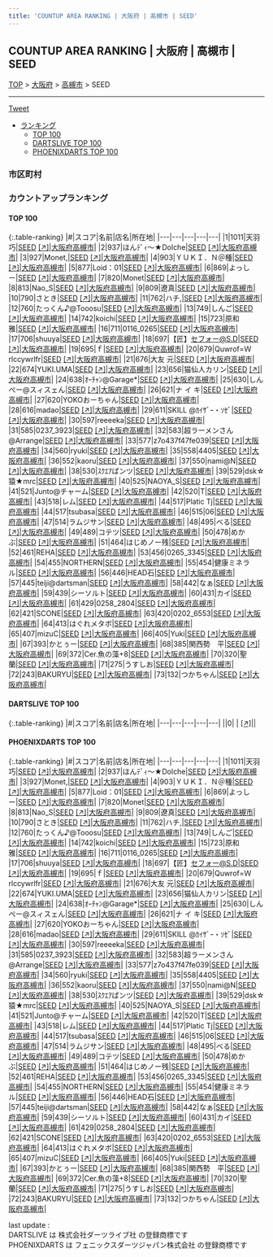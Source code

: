 ```yaml
---
title: 'COUNTUP AREA RANKING | 大阪府 | 高槻市 | SEED'
---
```

## COUNTUP AREA RANKING | 大阪府 | 高槻市 | SEED

[TOP](/darts/rank/) > [大阪府](/darts/rank/大阪府/) > [高槻市](/darts/rank/大阪府/高槻市/) > SEED

___

<a href="https://twitter.com/share?ref_src=twsrc%5Etfw" data-text="COUNTUP AREA RANKING | 大阪府高槻市SEED" class="twitter-share-button" data-hashtags="DARTSLIVE,PHOENIXDARTS,darts,ダーツ" data-show-count="false">Tweet</a>

* [ランキング](#カウントアップランキング)
    * [TOP 100](#top-100)
    * [DARTSLIVE TOP 100](#dartslive-top-100)
    * [PHOENIXDARTS TOP 100](#phoenixdarts-top-100)

### 市区町村

<ul>

</ul>

### カウントアップランキング

#### TOP 100



{:.table-ranking}
|#|スコア|名前|店名|所在地|
|---|---|---|---|---|
|1|1011|<span class="rank-name-pd"><span class="pro-icon-pd"></span>天羽 巧</span>|<a href="/darts/rank/shops/64213.html">SEED</a> <a href="https://vs.phoenixdarts.com/jp/shop/shopDetailInfo/s_64213?s_seq=64213">[↗]</a>|<a href="/darts/rank/大阪府/高槻市">大阪府高槻市</a>|
|2|937|<span class="rank-name-pd">ほんﾃﾞｨ～★Dolche</span>|<a href="/darts/rank/shops/64213.html">SEED</a> <a href="https://vs.phoenixdarts.com/jp/shop/shopDetailInfo/s_64213?s_seq=64213">[↗]</a>|<a href="/darts/rank/大阪府/高槻市">大阪府高槻市</a>|
|3|927|<span class="rank-name-pd">Monet,</span>|<a href="/darts/rank/shops/64213.html">SEED</a> <a href="https://vs.phoenixdarts.com/jp/shop/shopDetailInfo/s_64213?s_seq=64213">[↗]</a>|<a href="/darts/rank/大阪府/高槻市">大阪府高槻市</a>|
|4|903|<span class="rank-name-pd">ＹＵＫＩ．Ｎ＠種</span>|<a href="/darts/rank/shops/64213.html">SEED</a> <a href="https://vs.phoenixdarts.com/jp/shop/shopDetailInfo/s_64213?s_seq=64213">[↗]</a>|<a href="/darts/rank/大阪府/高槻市">大阪府高槻市</a>|
|5|877|<span class="rank-name-pd">Loid：01</span>|<a href="/darts/rank/shops/64213.html">SEED</a> <a href="https://vs.phoenixdarts.com/jp/shop/shopDetailInfo/s_64213?s_seq=64213">[↗]</a>|<a href="/darts/rank/大阪府/高槻市">大阪府高槻市</a>|
|6|869|<span class="rank-name-pd">よっしー</span>|<a href="/darts/rank/shops/64213.html">SEED</a> <a href="https://vs.phoenixdarts.com/jp/shop/shopDetailInfo/s_64213?s_seq=64213">[↗]</a>|<a href="/darts/rank/大阪府/高槻市">大阪府高槻市</a>|
|7|820|<span class="rank-name-pd">Monet</span>|<a href="/darts/rank/shops/64213.html">SEED</a> <a href="https://vs.phoenixdarts.com/jp/shop/shopDetailInfo/s_64213?s_seq=64213">[↗]</a>|<a href="/darts/rank/大阪府/高槻市">大阪府高槻市</a>|
|8|813|<span class="rank-name-pd">Nao_S</span>|<a href="/darts/rank/shops/64213.html">SEED</a> <a href="https://vs.phoenixdarts.com/jp/shop/shopDetailInfo/s_64213?s_seq=64213">[↗]</a>|<a href="/darts/rank/大阪府/高槻市">大阪府高槻市</a>|
|9|809|<span class="rank-name-pd">遼真</span>|<a href="/darts/rank/shops/64213.html">SEED</a> <a href="https://vs.phoenixdarts.com/jp/shop/shopDetailInfo/s_64213?s_seq=64213">[↗]</a>|<a href="/darts/rank/大阪府/高槻市">大阪府高槻市</a>|
|10|790|<span class="rank-name-pd">さとき</span>|<a href="/darts/rank/shops/64213.html">SEED</a> <a href="https://vs.phoenixdarts.com/jp/shop/shopDetailInfo/s_64213?s_seq=64213">[↗]</a>|<a href="/darts/rank/大阪府/高槻市">大阪府高槻市</a>|
|11|762|<span class="rank-name-pd">ハチ,</span>|<a href="/darts/rank/shops/64213.html">SEED</a> <a href="https://vs.phoenixdarts.com/jp/shop/shopDetailInfo/s_64213?s_seq=64213">[↗]</a>|<a href="/darts/rank/大阪府/高槻市">大阪府高槻市</a>|
|12|760|<span class="rank-name-pd">たっくん♪@Tooosu</span>|<a href="/darts/rank/shops/64213.html">SEED</a> <a href="https://vs.phoenixdarts.com/jp/shop/shopDetailInfo/s_64213?s_seq=64213">[↗]</a>|<a href="/darts/rank/大阪府/高槻市">大阪府高槻市</a>|
|13|749|<span class="rank-name-pd">しんご</span>|<a href="/darts/rank/shops/64213.html">SEED</a> <a href="https://vs.phoenixdarts.com/jp/shop/shopDetailInfo/s_64213?s_seq=64213">[↗]</a>|<a href="/darts/rank/大阪府/高槻市">大阪府高槻市</a>|
|14|742|<span class="rank-name-pd">koichi</span>|<a href="/darts/rank/shops/64213.html">SEED</a> <a href="https://vs.phoenixdarts.com/jp/shop/shopDetailInfo/s_64213?s_seq=64213">[↗]</a>|<a href="/darts/rank/大阪府/高槻市">大阪府高槻市</a>|
|15|723|<span class="rank-name-pd">原和雅</span>|<a href="/darts/rank/shops/64213.html">SEED</a> <a href="https://vs.phoenixdarts.com/jp/shop/shopDetailInfo/s_64213?s_seq=64213">[↗]</a>|<a href="/darts/rank/大阪府/高槻市">大阪府高槻市</a>|
|16|711|<span class="rank-name-pd">0116_0265</span>|<a href="/darts/rank/shops/64213.html">SEED</a> <a href="https://vs.phoenixdarts.com/jp/shop/shopDetailInfo/s_64213?s_seq=64213">[↗]</a>|<a href="/darts/rank/大阪府/高槻市">大阪府高槻市</a>|
|17|706|<span class="rank-name-pd">shuuya</span>|<a href="/darts/rank/shops/64213.html">SEED</a> <a href="https://vs.phoenixdarts.com/jp/shop/shopDetailInfo/s_64213?s_seq=64213">[↗]</a>|<a href="/darts/rank/大阪府/高槻市">大阪府高槻市</a>|
|18|697|<span class="rank-name-pd">【匠】セフォー@S.D</span>|<a href="/darts/rank/shops/64213.html">SEED</a> <a href="https://vs.phoenixdarts.com/jp/shop/shopDetailInfo/s_64213?s_seq=64213">[↗]</a>|<a href="/darts/rank/大阪府/高槻市">大阪府高槻市</a>|
|19|695|<span class="rank-name-pd">ｆ</span>|<a href="/darts/rank/shops/64213.html">SEED</a> <a href="https://vs.phoenixdarts.com/jp/shop/shopDetailInfo/s_64213?s_seq=64213">[↗]</a>|<a href="/darts/rank/大阪府/高槻市">大阪府高槻市</a>|
|20|679|<span class="rank-name-pd">Quwrof=Ｗrlccywrlfr</span>|<a href="/darts/rank/shops/64213.html">SEED</a> <a href="https://vs.phoenixdarts.com/jp/shop/shopDetailInfo/s_64213?s_seq=64213">[↗]</a>|<a href="/darts/rank/大阪府/高槻市">大阪府高槻市</a>|
|21|676|<span class="rank-name-pd"><span class="pro-icon-pd"></span>大友 元</span>|<a href="/darts/rank/shops/64213.html">SEED</a> <a href="https://vs.phoenixdarts.com/jp/shop/shopDetailInfo/s_64213?s_seq=64213">[↗]</a>|<a href="/darts/rank/大阪府/高槻市">大阪府高槻市</a>|
|22|674|<span class="rank-name-pd">YUKI.UMA</span>|<a href="/darts/rank/shops/64213.html">SEED</a> <a href="https://vs.phoenixdarts.com/jp/shop/shopDetailInfo/s_64213?s_seq=64213">[↗]</a>|<a href="/darts/rank/大阪府/高槻市">大阪府高槻市</a>|
|23|656|<span class="rank-name-pd">猫仙人カリン</span>|<a href="/darts/rank/shops/64213.html">SEED</a> <a href="https://vs.phoenixdarts.com/jp/shop/shopDetailInfo/s_64213?s_seq=64213">[↗]</a>|<a href="/darts/rank/大阪府/高槻市">大阪府高槻市</a>|
|24|638|<span class="rank-name-pd">ｵｰﾁｬﾝ@Garage*</span>|<a href="/darts/rank/shops/64213.html">SEED</a> <a href="https://vs.phoenixdarts.com/jp/shop/shopDetailInfo/s_64213?s_seq=64213">[↗]</a>|<a href="/darts/rank/大阪府/高槻市">大阪府高槻市</a>|
|25|630|<span class="rank-name-pd">しんぺー@スィスェん</span>|<a href="/darts/rank/shops/64213.html">SEED</a> <a href="https://vs.phoenixdarts.com/jp/shop/shopDetailInfo/s_64213?s_seq=64213">[↗]</a>|<a href="/darts/rank/大阪府/高槻市">大阪府高槻市</a>|
|26|621|<span class="rank-name-pd">ナ イ キ</span>|<a href="/darts/rank/shops/64213.html">SEED</a> <a href="https://vs.phoenixdarts.com/jp/shop/shopDetailInfo/s_64213?s_seq=64213">[↗]</a>|<a href="/darts/rank/大阪府/高槻市">大阪府高槻市</a>|
|27|620|<span class="rank-name-pd">YOKOおーちゃん</span>|<a href="/darts/rank/shops/64213.html">SEED</a> <a href="https://vs.phoenixdarts.com/jp/shop/shopDetailInfo/s_64213?s_seq=64213">[↗]</a>|<a href="/darts/rank/大阪府/高槻市">大阪府高槻市</a>|
|28|616|<span class="rank-name-pd">madao</span>|<a href="/darts/rank/shops/64213.html">SEED</a> <a href="https://vs.phoenixdarts.com/jp/shop/shopDetailInfo/s_64213?s_seq=64213">[↗]</a>|<a href="/darts/rank/大阪府/高槻市">大阪府高槻市</a>|
|29|611|<span class="rank-name-pd">SKILL @ｶｲｻﾞｰ・ｿｾﾞ</span>|<a href="/darts/rank/shops/64213.html">SEED</a> <a href="https://vs.phoenixdarts.com/jp/shop/shopDetailInfo/s_64213?s_seq=64213">[↗]</a>|<a href="/darts/rank/大阪府/高槻市">大阪府高槻市</a>|
|30|597|<span class="rank-name-pd">reeeeka</span>|<a href="/darts/rank/shops/64213.html">SEED</a> <a href="https://vs.phoenixdarts.com/jp/shop/shopDetailInfo/s_64213?s_seq=64213">[↗]</a>|<a href="/darts/rank/大阪府/高槻市">大阪府高槻市</a>|
|31|585|<span class="rank-name-pd">0237_3923</span>|<a href="/darts/rank/shops/64213.html">SEED</a> <a href="https://vs.phoenixdarts.com/jp/shop/shopDetailInfo/s_64213?s_seq=64213">[↗]</a>|<a href="/darts/rank/大阪府/高槻市">大阪府高槻市</a>|
|32|583|<span class="rank-name-pd">超ラーメンさん@Arrange</span>|<a href="/darts/rank/shops/64213.html">SEED</a> <a href="https://vs.phoenixdarts.com/jp/shop/shopDetailInfo/s_64213?s_seq=64213">[↗]</a>|<a href="/darts/rank/大阪府/高槻市">大阪府高槻市</a>|
|33|577|<span class="rank-name-pd">z7o437f47fe039</span>|<a href="/darts/rank/shops/64213.html">SEED</a> <a href="https://vs.phoenixdarts.com/jp/shop/shopDetailInfo/s_64213?s_seq=64213">[↗]</a>|<a href="/darts/rank/大阪府/高槻市">大阪府高槻市</a>|
|34|560|<span class="rank-name-pd">ryuki</span>|<a href="/darts/rank/shops/64213.html">SEED</a> <a href="https://vs.phoenixdarts.com/jp/shop/shopDetailInfo/s_64213?s_seq=64213">[↗]</a>|<a href="/darts/rank/大阪府/高槻市">大阪府高槻市</a>|
|35|558|<span class="rank-name-pd">4405</span>|<a href="/darts/rank/shops/64213.html">SEED</a> <a href="https://vs.phoenixdarts.com/jp/shop/shopDetailInfo/s_64213?s_seq=64213">[↗]</a>|<a href="/darts/rank/大阪府/高槻市">大阪府高槻市</a>|
|36|552|<span class="rank-name-pd">kaoru</span>|<a href="/darts/rank/shops/64213.html">SEED</a> <a href="https://vs.phoenixdarts.com/jp/shop/shopDetailInfo/s_64213?s_seq=64213">[↗]</a>|<a href="/darts/rank/大阪府/高槻市">大阪府高槻市</a>|
|37|550|<span class="rank-name-pd">nami@N</span>|<a href="/darts/rank/shops/64213.html">SEED</a> <a href="https://vs.phoenixdarts.com/jp/shop/shopDetailInfo/s_64213?s_seq=64213">[↗]</a>|<a href="/darts/rank/大阪府/高槻市">大阪府高槻市</a>|
|38|530|<span class="rank-name-pd">ｽｸｴｱぱンツ</span>|<a href="/darts/rank/shops/64213.html">SEED</a> <a href="https://vs.phoenixdarts.com/jp/shop/shopDetailInfo/s_64213?s_seq=64213">[↗]</a>|<a href="/darts/rank/大阪府/高槻市">大阪府高槻市</a>|
|39|529|<span class="rank-name-pd">dsk☆猿★mrc</span>|<a href="/darts/rank/shops/64213.html">SEED</a> <a href="https://vs.phoenixdarts.com/jp/shop/shopDetailInfo/s_64213?s_seq=64213">[↗]</a>|<a href="/darts/rank/大阪府/高槻市">大阪府高槻市</a>|
|40|525|<span class="rank-name-pd">NAOYA_S</span>|<a href="/darts/rank/shops/64213.html">SEED</a> <a href="https://vs.phoenixdarts.com/jp/shop/shopDetailInfo/s_64213?s_seq=64213">[↗]</a>|<a href="/darts/rank/大阪府/高槻市">大阪府高槻市</a>|
|41|521|<span class="rank-name-pd">Junto@チャーム</span>|<a href="/darts/rank/shops/64213.html">SEED</a> <a href="https://vs.phoenixdarts.com/jp/shop/shopDetailInfo/s_64213?s_seq=64213">[↗]</a>|<a href="/darts/rank/大阪府/高槻市">大阪府高槻市</a>|
|42|520|<span class="rank-name-pd">T</span>|<a href="/darts/rank/shops/64213.html">SEED</a> <a href="https://vs.phoenixdarts.com/jp/shop/shopDetailInfo/s_64213?s_seq=64213">[↗]</a>|<a href="/darts/rank/大阪府/高槻市">大阪府高槻市</a>|
|43|518|<span class="rank-name-pd">レム</span>|<a href="/darts/rank/shops/64213.html">SEED</a> <a href="https://vs.phoenixdarts.com/jp/shop/shopDetailInfo/s_64213?s_seq=64213">[↗]</a>|<a href="/darts/rank/大阪府/高槻市">大阪府高槻市</a>|
|44|517|<span class="rank-name-pd">Platic Tj</span>|<a href="/darts/rank/shops/64213.html">SEED</a> <a href="https://vs.phoenixdarts.com/jp/shop/shopDetailInfo/s_64213?s_seq=64213">[↗]</a>|<a href="/darts/rank/大阪府/高槻市">大阪府高槻市</a>|
|44|517|<span class="rank-name-pd">tsubasa</span>|<a href="/darts/rank/shops/64213.html">SEED</a> <a href="https://vs.phoenixdarts.com/jp/shop/shopDetailInfo/s_64213?s_seq=64213">[↗]</a>|<a href="/darts/rank/大阪府/高槻市">大阪府高槻市</a>|
|46|515|<span class="rank-name-pd">06</span>|<a href="/darts/rank/shops/64213.html">SEED</a> <a href="https://vs.phoenixdarts.com/jp/shop/shopDetailInfo/s_64213?s_seq=64213">[↗]</a>|<a href="/darts/rank/大阪府/高槻市">大阪府高槻市</a>|
|47|514|<span class="rank-name-pd">ラムジサン</span>|<a href="/darts/rank/shops/64213.html">SEED</a> <a href="https://vs.phoenixdarts.com/jp/shop/shopDetailInfo/s_64213?s_seq=64213">[↗]</a>|<a href="/darts/rank/大阪府/高槻市">大阪府高槻市</a>|
|48|495|<span class="rank-name-pd">べる</span>|<a href="/darts/rank/shops/64213.html">SEED</a> <a href="https://vs.phoenixdarts.com/jp/shop/shopDetailInfo/s_64213?s_seq=64213">[↗]</a>|<a href="/darts/rank/大阪府/高槻市">大阪府高槻市</a>|
|49|489|<span class="rank-name-pd">コテツ</span>|<a href="/darts/rank/shops/64213.html">SEED</a> <a href="https://vs.phoenixdarts.com/jp/shop/shopDetailInfo/s_64213?s_seq=64213">[↗]</a>|<a href="/darts/rank/大阪府/高槻市">大阪府高槻市</a>|
|50|478|<span class="rank-name-pd">めかぶ</span>|<a href="/darts/rank/shops/64213.html">SEED</a> <a href="https://vs.phoenixdarts.com/jp/shop/shopDetailInfo/s_64213?s_seq=64213">[↗]</a>|<a href="/darts/rank/大阪府/高槻市">大阪府高槻市</a>|
|51|464|<span class="rank-name-pd">はじめノー残</span>|<a href="/darts/rank/shops/64213.html">SEED</a> <a href="https://vs.phoenixdarts.com/jp/shop/shopDetailInfo/s_64213?s_seq=64213">[↗]</a>|<a href="/darts/rank/大阪府/高槻市">大阪府高槻市</a>|
|52|461|<span class="rank-name-pd">REHA</span>|<a href="/darts/rank/shops/64213.html">SEED</a> <a href="https://vs.phoenixdarts.com/jp/shop/shopDetailInfo/s_64213?s_seq=64213">[↗]</a>|<a href="/darts/rank/大阪府/高槻市">大阪府高槻市</a>|
|53|456|<span class="rank-name-pd">0265_3345</span>|<a href="/darts/rank/shops/64213.html">SEED</a> <a href="https://vs.phoenixdarts.com/jp/shop/shopDetailInfo/s_64213?s_seq=64213">[↗]</a>|<a href="/darts/rank/大阪府/高槻市">大阪府高槻市</a>|
|54|455|<span class="rank-name-pd">NORTHERN</span>|<a href="/darts/rank/shops/64213.html">SEED</a> <a href="https://vs.phoenixdarts.com/jp/shop/shopDetailInfo/s_64213?s_seq=64213">[↗]</a>|<a href="/darts/rank/大阪府/高槻市">大阪府高槻市</a>|
|55|454|<span class="rank-name-pd">健康ミネラル</span>|<a href="/darts/rank/shops/64213.html">SEED</a> <a href="https://vs.phoenixdarts.com/jp/shop/shopDetailInfo/s_64213?s_seq=64213">[↗]</a>|<a href="/darts/rank/大阪府/高槻市">大阪府高槻市</a>|
|56|446|<span class="rank-name-pd">HEAD石</span>|<a href="/darts/rank/shops/64213.html">SEED</a> <a href="https://vs.phoenixdarts.com/jp/shop/shopDetailInfo/s_64213?s_seq=64213">[↗]</a>|<a href="/darts/rank/大阪府/高槻市">大阪府高槻市</a>|
|57|445|<span class="rank-name-pd">teiji@dartsman</span>|<a href="/darts/rank/shops/64213.html">SEED</a> <a href="https://vs.phoenixdarts.com/jp/shop/shopDetailInfo/s_64213?s_seq=64213">[↗]</a>|<a href="/darts/rank/大阪府/高槻市">大阪府高槻市</a>|
|58|442|<span class="rank-name-pd">なぁ</span>|<a href="/darts/rank/shops/64213.html">SEED</a> <a href="https://vs.phoenixdarts.com/jp/shop/shopDetailInfo/s_64213?s_seq=64213">[↗]</a>|<a href="/darts/rank/大阪府/高槻市">大阪府高槻市</a>|
|59|439|<span class="rank-name-pd">シーソルト</span>|<a href="/darts/rank/shops/64213.html">SEED</a> <a href="https://vs.phoenixdarts.com/jp/shop/shopDetailInfo/s_64213?s_seq=64213">[↗]</a>|<a href="/darts/rank/大阪府/高槻市">大阪府高槻市</a>|
|60|431|<span class="rank-name-pd">カイ</span>|<a href="/darts/rank/shops/64213.html">SEED</a> <a href="https://vs.phoenixdarts.com/jp/shop/shopDetailInfo/s_64213?s_seq=64213">[↗]</a>|<a href="/darts/rank/大阪府/高槻市">大阪府高槻市</a>|
|61|429|<span class="rank-name-pd">0258_2804</span>|<a href="/darts/rank/shops/64213.html">SEED</a> <a href="https://vs.phoenixdarts.com/jp/shop/shopDetailInfo/s_64213?s_seq=64213">[↗]</a>|<a href="/darts/rank/大阪府/高槻市">大阪府高槻市</a>|
|62|421|<span class="rank-name-pd">SCONE</span>|<a href="/darts/rank/shops/64213.html">SEED</a> <a href="https://vs.phoenixdarts.com/jp/shop/shopDetailInfo/s_64213?s_seq=64213">[↗]</a>|<a href="/darts/rank/大阪府/高槻市">大阪府高槻市</a>|
|63|420|<span class="rank-name-pd">0202_6553</span>|<a href="/darts/rank/shops/64213.html">SEED</a> <a href="https://vs.phoenixdarts.com/jp/shop/shopDetailInfo/s_64213?s_seq=64213">[↗]</a>|<a href="/darts/rank/大阪府/高槻市">大阪府高槻市</a>|
|64|413|<span class="rank-name-pd">はぐれメタボ</span>|<a href="/darts/rank/shops/64213.html">SEED</a> <a href="https://vs.phoenixdarts.com/jp/shop/shopDetailInfo/s_64213?s_seq=64213">[↗]</a>|<a href="/darts/rank/大阪府/高槻市">大阪府高槻市</a>|
|65|407|<span class="rank-name-pd">mizuC</span>|<a href="/darts/rank/shops/64213.html">SEED</a> <a href="https://vs.phoenixdarts.com/jp/shop/shopDetailInfo/s_64213?s_seq=64213">[↗]</a>|<a href="/darts/rank/大阪府/高槻市">大阪府高槻市</a>|
|66|405|<span class="rank-name-pd">Yuki</span>|<a href="/darts/rank/shops/64213.html">SEED</a> <a href="https://vs.phoenixdarts.com/jp/shop/shopDetailInfo/s_64213?s_seq=64213">[↗]</a>|<a href="/darts/rank/大阪府/高槻市">大阪府高槻市</a>|
|67|393|<span class="rank-name-pd">かとぅー</span>|<a href="/darts/rank/shops/64213.html">SEED</a> <a href="https://vs.phoenixdarts.com/jp/shop/shopDetailInfo/s_64213?s_seq=64213">[↗]</a>|<a href="/darts/rank/大阪府/高槻市">大阪府高槻市</a>|
|68|385|<span class="rank-name-pd">関西勢　平</span>|<a href="/darts/rank/shops/64213.html">SEED</a> <a href="https://vs.phoenixdarts.com/jp/shop/shopDetailInfo/s_64213?s_seq=64213">[↗]</a>|<a href="/darts/rank/大阪府/高槻市">大阪府高槻市</a>|
|69|372|<span class="rank-name-pd">Cer.魚の藻+8</span>|<a href="/darts/rank/shops/64213.html">SEED</a> <a href="https://vs.phoenixdarts.com/jp/shop/shopDetailInfo/s_64213?s_seq=64213">[↗]</a>|<a href="/darts/rank/大阪府/高槻市">大阪府高槻市</a>|
|70|320|<span class="rank-name-pd">聖蘭</span>|<a href="/darts/rank/shops/64213.html">SEED</a> <a href="https://vs.phoenixdarts.com/jp/shop/shopDetailInfo/s_64213?s_seq=64213">[↗]</a>|<a href="/darts/rank/大阪府/高槻市">大阪府高槻市</a>|
|71|275|<span class="rank-name-pd">うすしお</span>|<a href="/darts/rank/shops/64213.html">SEED</a> <a href="https://vs.phoenixdarts.com/jp/shop/shopDetailInfo/s_64213?s_seq=64213">[↗]</a>|<a href="/darts/rank/大阪府/高槻市">大阪府高槻市</a>|
|72|243|<span class="rank-name-pd">BAKURYU</span>|<a href="/darts/rank/shops/64213.html">SEED</a> <a href="https://vs.phoenixdarts.com/jp/shop/shopDetailInfo/s_64213?s_seq=64213">[↗]</a>|<a href="/darts/rank/大阪府/高槻市">大阪府高槻市</a>|
|73|132|<span class="rank-name-pd">つかちゃん</span>|<a href="/darts/rank/shops/64213.html">SEED</a> <a href="https://vs.phoenixdarts.com/jp/shop/shopDetailInfo/s_64213?s_seq=64213">[↗]</a>|<a href="/darts/rank/大阪府/高槻市">大阪府高槻市</a>|


#### DARTSLIVE TOP 100



{:.table-ranking}
|#|スコア|名前|店名|所在地|
|---|---|---|---|---|
||0|<span class="rank-name-dl"> </span>|<a href="/darts/rank/shops/.html"></a> <a href="">[↗]</a>|<a href="/darts/rank//"></a>|


#### PHOENIXDARTS TOP 100



{:.table-ranking}
|#|スコア|名前|店名|所在地|
|---|---|---|---|---|
|1|1011|<span class="rank-name-pd"><span class="pro-icon-pd"></span>天羽 巧</span>|<a href="/darts/rank/shops/64213.html">SEED</a> <a href="https://vs.phoenixdarts.com/jp/shop/shopDetailInfo/s_64213?s_seq=64213">[↗]</a>|<a href="/darts/rank/大阪府/高槻市">大阪府高槻市</a>|
|2|937|<span class="rank-name-pd">ほんﾃﾞｨ～★Dolche</span>|<a href="/darts/rank/shops/64213.html">SEED</a> <a href="https://vs.phoenixdarts.com/jp/shop/shopDetailInfo/s_64213?s_seq=64213">[↗]</a>|<a href="/darts/rank/大阪府/高槻市">大阪府高槻市</a>|
|3|927|<span class="rank-name-pd">Monet,</span>|<a href="/darts/rank/shops/64213.html">SEED</a> <a href="https://vs.phoenixdarts.com/jp/shop/shopDetailInfo/s_64213?s_seq=64213">[↗]</a>|<a href="/darts/rank/大阪府/高槻市">大阪府高槻市</a>|
|4|903|<span class="rank-name-pd">ＹＵＫＩ．Ｎ＠種</span>|<a href="/darts/rank/shops/64213.html">SEED</a> <a href="https://vs.phoenixdarts.com/jp/shop/shopDetailInfo/s_64213?s_seq=64213">[↗]</a>|<a href="/darts/rank/大阪府/高槻市">大阪府高槻市</a>|
|5|877|<span class="rank-name-pd">Loid：01</span>|<a href="/darts/rank/shops/64213.html">SEED</a> <a href="https://vs.phoenixdarts.com/jp/shop/shopDetailInfo/s_64213?s_seq=64213">[↗]</a>|<a href="/darts/rank/大阪府/高槻市">大阪府高槻市</a>|
|6|869|<span class="rank-name-pd">よっしー</span>|<a href="/darts/rank/shops/64213.html">SEED</a> <a href="https://vs.phoenixdarts.com/jp/shop/shopDetailInfo/s_64213?s_seq=64213">[↗]</a>|<a href="/darts/rank/大阪府/高槻市">大阪府高槻市</a>|
|7|820|<span class="rank-name-pd">Monet</span>|<a href="/darts/rank/shops/64213.html">SEED</a> <a href="https://vs.phoenixdarts.com/jp/shop/shopDetailInfo/s_64213?s_seq=64213">[↗]</a>|<a href="/darts/rank/大阪府/高槻市">大阪府高槻市</a>|
|8|813|<span class="rank-name-pd">Nao_S</span>|<a href="/darts/rank/shops/64213.html">SEED</a> <a href="https://vs.phoenixdarts.com/jp/shop/shopDetailInfo/s_64213?s_seq=64213">[↗]</a>|<a href="/darts/rank/大阪府/高槻市">大阪府高槻市</a>|
|9|809|<span class="rank-name-pd">遼真</span>|<a href="/darts/rank/shops/64213.html">SEED</a> <a href="https://vs.phoenixdarts.com/jp/shop/shopDetailInfo/s_64213?s_seq=64213">[↗]</a>|<a href="/darts/rank/大阪府/高槻市">大阪府高槻市</a>|
|10|790|<span class="rank-name-pd">さとき</span>|<a href="/darts/rank/shops/64213.html">SEED</a> <a href="https://vs.phoenixdarts.com/jp/shop/shopDetailInfo/s_64213?s_seq=64213">[↗]</a>|<a href="/darts/rank/大阪府/高槻市">大阪府高槻市</a>|
|11|762|<span class="rank-name-pd">ハチ,</span>|<a href="/darts/rank/shops/64213.html">SEED</a> <a href="https://vs.phoenixdarts.com/jp/shop/shopDetailInfo/s_64213?s_seq=64213">[↗]</a>|<a href="/darts/rank/大阪府/高槻市">大阪府高槻市</a>|
|12|760|<span class="rank-name-pd">たっくん♪@Tooosu</span>|<a href="/darts/rank/shops/64213.html">SEED</a> <a href="https://vs.phoenixdarts.com/jp/shop/shopDetailInfo/s_64213?s_seq=64213">[↗]</a>|<a href="/darts/rank/大阪府/高槻市">大阪府高槻市</a>|
|13|749|<span class="rank-name-pd">しんご</span>|<a href="/darts/rank/shops/64213.html">SEED</a> <a href="https://vs.phoenixdarts.com/jp/shop/shopDetailInfo/s_64213?s_seq=64213">[↗]</a>|<a href="/darts/rank/大阪府/高槻市">大阪府高槻市</a>|
|14|742|<span class="rank-name-pd">koichi</span>|<a href="/darts/rank/shops/64213.html">SEED</a> <a href="https://vs.phoenixdarts.com/jp/shop/shopDetailInfo/s_64213?s_seq=64213">[↗]</a>|<a href="/darts/rank/大阪府/高槻市">大阪府高槻市</a>|
|15|723|<span class="rank-name-pd">原和雅</span>|<a href="/darts/rank/shops/64213.html">SEED</a> <a href="https://vs.phoenixdarts.com/jp/shop/shopDetailInfo/s_64213?s_seq=64213">[↗]</a>|<a href="/darts/rank/大阪府/高槻市">大阪府高槻市</a>|
|16|711|<span class="rank-name-pd">0116_0265</span>|<a href="/darts/rank/shops/64213.html">SEED</a> <a href="https://vs.phoenixdarts.com/jp/shop/shopDetailInfo/s_64213?s_seq=64213">[↗]</a>|<a href="/darts/rank/大阪府/高槻市">大阪府高槻市</a>|
|17|706|<span class="rank-name-pd">shuuya</span>|<a href="/darts/rank/shops/64213.html">SEED</a> <a href="https://vs.phoenixdarts.com/jp/shop/shopDetailInfo/s_64213?s_seq=64213">[↗]</a>|<a href="/darts/rank/大阪府/高槻市">大阪府高槻市</a>|
|18|697|<span class="rank-name-pd">【匠】セフォー@S.D</span>|<a href="/darts/rank/shops/64213.html">SEED</a> <a href="https://vs.phoenixdarts.com/jp/shop/shopDetailInfo/s_64213?s_seq=64213">[↗]</a>|<a href="/darts/rank/大阪府/高槻市">大阪府高槻市</a>|
|19|695|<span class="rank-name-pd">ｆ</span>|<a href="/darts/rank/shops/64213.html">SEED</a> <a href="https://vs.phoenixdarts.com/jp/shop/shopDetailInfo/s_64213?s_seq=64213">[↗]</a>|<a href="/darts/rank/大阪府/高槻市">大阪府高槻市</a>|
|20|679|<span class="rank-name-pd">Quwrof=Ｗrlccywrlfr</span>|<a href="/darts/rank/shops/64213.html">SEED</a> <a href="https://vs.phoenixdarts.com/jp/shop/shopDetailInfo/s_64213?s_seq=64213">[↗]</a>|<a href="/darts/rank/大阪府/高槻市">大阪府高槻市</a>|
|21|676|<span class="rank-name-pd"><span class="pro-icon-pd"></span>大友 元</span>|<a href="/darts/rank/shops/64213.html">SEED</a> <a href="https://vs.phoenixdarts.com/jp/shop/shopDetailInfo/s_64213?s_seq=64213">[↗]</a>|<a href="/darts/rank/大阪府/高槻市">大阪府高槻市</a>|
|22|674|<span class="rank-name-pd">YUKI.UMA</span>|<a href="/darts/rank/shops/64213.html">SEED</a> <a href="https://vs.phoenixdarts.com/jp/shop/shopDetailInfo/s_64213?s_seq=64213">[↗]</a>|<a href="/darts/rank/大阪府/高槻市">大阪府高槻市</a>|
|23|656|<span class="rank-name-pd">猫仙人カリン</span>|<a href="/darts/rank/shops/64213.html">SEED</a> <a href="https://vs.phoenixdarts.com/jp/shop/shopDetailInfo/s_64213?s_seq=64213">[↗]</a>|<a href="/darts/rank/大阪府/高槻市">大阪府高槻市</a>|
|24|638|<span class="rank-name-pd">ｵｰﾁｬﾝ@Garage*</span>|<a href="/darts/rank/shops/64213.html">SEED</a> <a href="https://vs.phoenixdarts.com/jp/shop/shopDetailInfo/s_64213?s_seq=64213">[↗]</a>|<a href="/darts/rank/大阪府/高槻市">大阪府高槻市</a>|
|25|630|<span class="rank-name-pd">しんぺー@スィスェん</span>|<a href="/darts/rank/shops/64213.html">SEED</a> <a href="https://vs.phoenixdarts.com/jp/shop/shopDetailInfo/s_64213?s_seq=64213">[↗]</a>|<a href="/darts/rank/大阪府/高槻市">大阪府高槻市</a>|
|26|621|<span class="rank-name-pd">ナ イ キ</span>|<a href="/darts/rank/shops/64213.html">SEED</a> <a href="https://vs.phoenixdarts.com/jp/shop/shopDetailInfo/s_64213?s_seq=64213">[↗]</a>|<a href="/darts/rank/大阪府/高槻市">大阪府高槻市</a>|
|27|620|<span class="rank-name-pd">YOKOおーちゃん</span>|<a href="/darts/rank/shops/64213.html">SEED</a> <a href="https://vs.phoenixdarts.com/jp/shop/shopDetailInfo/s_64213?s_seq=64213">[↗]</a>|<a href="/darts/rank/大阪府/高槻市">大阪府高槻市</a>|
|28|616|<span class="rank-name-pd">madao</span>|<a href="/darts/rank/shops/64213.html">SEED</a> <a href="https://vs.phoenixdarts.com/jp/shop/shopDetailInfo/s_64213?s_seq=64213">[↗]</a>|<a href="/darts/rank/大阪府/高槻市">大阪府高槻市</a>|
|29|611|<span class="rank-name-pd">SKILL @ｶｲｻﾞｰ・ｿｾﾞ</span>|<a href="/darts/rank/shops/64213.html">SEED</a> <a href="https://vs.phoenixdarts.com/jp/shop/shopDetailInfo/s_64213?s_seq=64213">[↗]</a>|<a href="/darts/rank/大阪府/高槻市">大阪府高槻市</a>|
|30|597|<span class="rank-name-pd">reeeeka</span>|<a href="/darts/rank/shops/64213.html">SEED</a> <a href="https://vs.phoenixdarts.com/jp/shop/shopDetailInfo/s_64213?s_seq=64213">[↗]</a>|<a href="/darts/rank/大阪府/高槻市">大阪府高槻市</a>|
|31|585|<span class="rank-name-pd">0237_3923</span>|<a href="/darts/rank/shops/64213.html">SEED</a> <a href="https://vs.phoenixdarts.com/jp/shop/shopDetailInfo/s_64213?s_seq=64213">[↗]</a>|<a href="/darts/rank/大阪府/高槻市">大阪府高槻市</a>|
|32|583|<span class="rank-name-pd">超ラーメンさん@Arrange</span>|<a href="/darts/rank/shops/64213.html">SEED</a> <a href="https://vs.phoenixdarts.com/jp/shop/shopDetailInfo/s_64213?s_seq=64213">[↗]</a>|<a href="/darts/rank/大阪府/高槻市">大阪府高槻市</a>|
|33|577|<span class="rank-name-pd">z7o437f47fe039</span>|<a href="/darts/rank/shops/64213.html">SEED</a> <a href="https://vs.phoenixdarts.com/jp/shop/shopDetailInfo/s_64213?s_seq=64213">[↗]</a>|<a href="/darts/rank/大阪府/高槻市">大阪府高槻市</a>|
|34|560|<span class="rank-name-pd">ryuki</span>|<a href="/darts/rank/shops/64213.html">SEED</a> <a href="https://vs.phoenixdarts.com/jp/shop/shopDetailInfo/s_64213?s_seq=64213">[↗]</a>|<a href="/darts/rank/大阪府/高槻市">大阪府高槻市</a>|
|35|558|<span class="rank-name-pd">4405</span>|<a href="/darts/rank/shops/64213.html">SEED</a> <a href="https://vs.phoenixdarts.com/jp/shop/shopDetailInfo/s_64213?s_seq=64213">[↗]</a>|<a href="/darts/rank/大阪府/高槻市">大阪府高槻市</a>|
|36|552|<span class="rank-name-pd">kaoru</span>|<a href="/darts/rank/shops/64213.html">SEED</a> <a href="https://vs.phoenixdarts.com/jp/shop/shopDetailInfo/s_64213?s_seq=64213">[↗]</a>|<a href="/darts/rank/大阪府/高槻市">大阪府高槻市</a>|
|37|550|<span class="rank-name-pd">nami@N</span>|<a href="/darts/rank/shops/64213.html">SEED</a> <a href="https://vs.phoenixdarts.com/jp/shop/shopDetailInfo/s_64213?s_seq=64213">[↗]</a>|<a href="/darts/rank/大阪府/高槻市">大阪府高槻市</a>|
|38|530|<span class="rank-name-pd">ｽｸｴｱぱンツ</span>|<a href="/darts/rank/shops/64213.html">SEED</a> <a href="https://vs.phoenixdarts.com/jp/shop/shopDetailInfo/s_64213?s_seq=64213">[↗]</a>|<a href="/darts/rank/大阪府/高槻市">大阪府高槻市</a>|
|39|529|<span class="rank-name-pd">dsk☆猿★mrc</span>|<a href="/darts/rank/shops/64213.html">SEED</a> <a href="https://vs.phoenixdarts.com/jp/shop/shopDetailInfo/s_64213?s_seq=64213">[↗]</a>|<a href="/darts/rank/大阪府/高槻市">大阪府高槻市</a>|
|40|525|<span class="rank-name-pd">NAOYA_S</span>|<a href="/darts/rank/shops/64213.html">SEED</a> <a href="https://vs.phoenixdarts.com/jp/shop/shopDetailInfo/s_64213?s_seq=64213">[↗]</a>|<a href="/darts/rank/大阪府/高槻市">大阪府高槻市</a>|
|41|521|<span class="rank-name-pd">Junto@チャーム</span>|<a href="/darts/rank/shops/64213.html">SEED</a> <a href="https://vs.phoenixdarts.com/jp/shop/shopDetailInfo/s_64213?s_seq=64213">[↗]</a>|<a href="/darts/rank/大阪府/高槻市">大阪府高槻市</a>|
|42|520|<span class="rank-name-pd">T</span>|<a href="/darts/rank/shops/64213.html">SEED</a> <a href="https://vs.phoenixdarts.com/jp/shop/shopDetailInfo/s_64213?s_seq=64213">[↗]</a>|<a href="/darts/rank/大阪府/高槻市">大阪府高槻市</a>|
|43|518|<span class="rank-name-pd">レム</span>|<a href="/darts/rank/shops/64213.html">SEED</a> <a href="https://vs.phoenixdarts.com/jp/shop/shopDetailInfo/s_64213?s_seq=64213">[↗]</a>|<a href="/darts/rank/大阪府/高槻市">大阪府高槻市</a>|
|44|517|<span class="rank-name-pd">Platic Tj</span>|<a href="/darts/rank/shops/64213.html">SEED</a> <a href="https://vs.phoenixdarts.com/jp/shop/shopDetailInfo/s_64213?s_seq=64213">[↗]</a>|<a href="/darts/rank/大阪府/高槻市">大阪府高槻市</a>|
|44|517|<span class="rank-name-pd">tsubasa</span>|<a href="/darts/rank/shops/64213.html">SEED</a> <a href="https://vs.phoenixdarts.com/jp/shop/shopDetailInfo/s_64213?s_seq=64213">[↗]</a>|<a href="/darts/rank/大阪府/高槻市">大阪府高槻市</a>|
|46|515|<span class="rank-name-pd">06</span>|<a href="/darts/rank/shops/64213.html">SEED</a> <a href="https://vs.phoenixdarts.com/jp/shop/shopDetailInfo/s_64213?s_seq=64213">[↗]</a>|<a href="/darts/rank/大阪府/高槻市">大阪府高槻市</a>|
|47|514|<span class="rank-name-pd">ラムジサン</span>|<a href="/darts/rank/shops/64213.html">SEED</a> <a href="https://vs.phoenixdarts.com/jp/shop/shopDetailInfo/s_64213?s_seq=64213">[↗]</a>|<a href="/darts/rank/大阪府/高槻市">大阪府高槻市</a>|
|48|495|<span class="rank-name-pd">べる</span>|<a href="/darts/rank/shops/64213.html">SEED</a> <a href="https://vs.phoenixdarts.com/jp/shop/shopDetailInfo/s_64213?s_seq=64213">[↗]</a>|<a href="/darts/rank/大阪府/高槻市">大阪府高槻市</a>|
|49|489|<span class="rank-name-pd">コテツ</span>|<a href="/darts/rank/shops/64213.html">SEED</a> <a href="https://vs.phoenixdarts.com/jp/shop/shopDetailInfo/s_64213?s_seq=64213">[↗]</a>|<a href="/darts/rank/大阪府/高槻市">大阪府高槻市</a>|
|50|478|<span class="rank-name-pd">めかぶ</span>|<a href="/darts/rank/shops/64213.html">SEED</a> <a href="https://vs.phoenixdarts.com/jp/shop/shopDetailInfo/s_64213?s_seq=64213">[↗]</a>|<a href="/darts/rank/大阪府/高槻市">大阪府高槻市</a>|
|51|464|<span class="rank-name-pd">はじめノー残</span>|<a href="/darts/rank/shops/64213.html">SEED</a> <a href="https://vs.phoenixdarts.com/jp/shop/shopDetailInfo/s_64213?s_seq=64213">[↗]</a>|<a href="/darts/rank/大阪府/高槻市">大阪府高槻市</a>|
|52|461|<span class="rank-name-pd">REHA</span>|<a href="/darts/rank/shops/64213.html">SEED</a> <a href="https://vs.phoenixdarts.com/jp/shop/shopDetailInfo/s_64213?s_seq=64213">[↗]</a>|<a href="/darts/rank/大阪府/高槻市">大阪府高槻市</a>|
|53|456|<span class="rank-name-pd">0265_3345</span>|<a href="/darts/rank/shops/64213.html">SEED</a> <a href="https://vs.phoenixdarts.com/jp/shop/shopDetailInfo/s_64213?s_seq=64213">[↗]</a>|<a href="/darts/rank/大阪府/高槻市">大阪府高槻市</a>|
|54|455|<span class="rank-name-pd">NORTHERN</span>|<a href="/darts/rank/shops/64213.html">SEED</a> <a href="https://vs.phoenixdarts.com/jp/shop/shopDetailInfo/s_64213?s_seq=64213">[↗]</a>|<a href="/darts/rank/大阪府/高槻市">大阪府高槻市</a>|
|55|454|<span class="rank-name-pd">健康ミネラル</span>|<a href="/darts/rank/shops/64213.html">SEED</a> <a href="https://vs.phoenixdarts.com/jp/shop/shopDetailInfo/s_64213?s_seq=64213">[↗]</a>|<a href="/darts/rank/大阪府/高槻市">大阪府高槻市</a>|
|56|446|<span class="rank-name-pd">HEAD石</span>|<a href="/darts/rank/shops/64213.html">SEED</a> <a href="https://vs.phoenixdarts.com/jp/shop/shopDetailInfo/s_64213?s_seq=64213">[↗]</a>|<a href="/darts/rank/大阪府/高槻市">大阪府高槻市</a>|
|57|445|<span class="rank-name-pd">teiji@dartsman</span>|<a href="/darts/rank/shops/64213.html">SEED</a> <a href="https://vs.phoenixdarts.com/jp/shop/shopDetailInfo/s_64213?s_seq=64213">[↗]</a>|<a href="/darts/rank/大阪府/高槻市">大阪府高槻市</a>|
|58|442|<span class="rank-name-pd">なぁ</span>|<a href="/darts/rank/shops/64213.html">SEED</a> <a href="https://vs.phoenixdarts.com/jp/shop/shopDetailInfo/s_64213?s_seq=64213">[↗]</a>|<a href="/darts/rank/大阪府/高槻市">大阪府高槻市</a>|
|59|439|<span class="rank-name-pd">シーソルト</span>|<a href="/darts/rank/shops/64213.html">SEED</a> <a href="https://vs.phoenixdarts.com/jp/shop/shopDetailInfo/s_64213?s_seq=64213">[↗]</a>|<a href="/darts/rank/大阪府/高槻市">大阪府高槻市</a>|
|60|431|<span class="rank-name-pd">カイ</span>|<a href="/darts/rank/shops/64213.html">SEED</a> <a href="https://vs.phoenixdarts.com/jp/shop/shopDetailInfo/s_64213?s_seq=64213">[↗]</a>|<a href="/darts/rank/大阪府/高槻市">大阪府高槻市</a>|
|61|429|<span class="rank-name-pd">0258_2804</span>|<a href="/darts/rank/shops/64213.html">SEED</a> <a href="https://vs.phoenixdarts.com/jp/shop/shopDetailInfo/s_64213?s_seq=64213">[↗]</a>|<a href="/darts/rank/大阪府/高槻市">大阪府高槻市</a>|
|62|421|<span class="rank-name-pd">SCONE</span>|<a href="/darts/rank/shops/64213.html">SEED</a> <a href="https://vs.phoenixdarts.com/jp/shop/shopDetailInfo/s_64213?s_seq=64213">[↗]</a>|<a href="/darts/rank/大阪府/高槻市">大阪府高槻市</a>|
|63|420|<span class="rank-name-pd">0202_6553</span>|<a href="/darts/rank/shops/64213.html">SEED</a> <a href="https://vs.phoenixdarts.com/jp/shop/shopDetailInfo/s_64213?s_seq=64213">[↗]</a>|<a href="/darts/rank/大阪府/高槻市">大阪府高槻市</a>|
|64|413|<span class="rank-name-pd">はぐれメタボ</span>|<a href="/darts/rank/shops/64213.html">SEED</a> <a href="https://vs.phoenixdarts.com/jp/shop/shopDetailInfo/s_64213?s_seq=64213">[↗]</a>|<a href="/darts/rank/大阪府/高槻市">大阪府高槻市</a>|
|65|407|<span class="rank-name-pd">mizuC</span>|<a href="/darts/rank/shops/64213.html">SEED</a> <a href="https://vs.phoenixdarts.com/jp/shop/shopDetailInfo/s_64213?s_seq=64213">[↗]</a>|<a href="/darts/rank/大阪府/高槻市">大阪府高槻市</a>|
|66|405|<span class="rank-name-pd">Yuki</span>|<a href="/darts/rank/shops/64213.html">SEED</a> <a href="https://vs.phoenixdarts.com/jp/shop/shopDetailInfo/s_64213?s_seq=64213">[↗]</a>|<a href="/darts/rank/大阪府/高槻市">大阪府高槻市</a>|
|67|393|<span class="rank-name-pd">かとぅー</span>|<a href="/darts/rank/shops/64213.html">SEED</a> <a href="https://vs.phoenixdarts.com/jp/shop/shopDetailInfo/s_64213?s_seq=64213">[↗]</a>|<a href="/darts/rank/大阪府/高槻市">大阪府高槻市</a>|
|68|385|<span class="rank-name-pd">関西勢　平</span>|<a href="/darts/rank/shops/64213.html">SEED</a> <a href="https://vs.phoenixdarts.com/jp/shop/shopDetailInfo/s_64213?s_seq=64213">[↗]</a>|<a href="/darts/rank/大阪府/高槻市">大阪府高槻市</a>|
|69|372|<span class="rank-name-pd">Cer.魚の藻+8</span>|<a href="/darts/rank/shops/64213.html">SEED</a> <a href="https://vs.phoenixdarts.com/jp/shop/shopDetailInfo/s_64213?s_seq=64213">[↗]</a>|<a href="/darts/rank/大阪府/高槻市">大阪府高槻市</a>|
|70|320|<span class="rank-name-pd">聖蘭</span>|<a href="/darts/rank/shops/64213.html">SEED</a> <a href="https://vs.phoenixdarts.com/jp/shop/shopDetailInfo/s_64213?s_seq=64213">[↗]</a>|<a href="/darts/rank/大阪府/高槻市">大阪府高槻市</a>|
|71|275|<span class="rank-name-pd">うすしお</span>|<a href="/darts/rank/shops/64213.html">SEED</a> <a href="https://vs.phoenixdarts.com/jp/shop/shopDetailInfo/s_64213?s_seq=64213">[↗]</a>|<a href="/darts/rank/大阪府/高槻市">大阪府高槻市</a>|
|72|243|<span class="rank-name-pd">BAKURYU</span>|<a href="/darts/rank/shops/64213.html">SEED</a> <a href="https://vs.phoenixdarts.com/jp/shop/shopDetailInfo/s_64213?s_seq=64213">[↗]</a>|<a href="/darts/rank/大阪府/高槻市">大阪府高槻市</a>|
|73|132|<span class="rank-name-pd">つかちゃん</span>|<a href="/darts/rank/shops/64213.html">SEED</a> <a href="https://vs.phoenixdarts.com/jp/shop/shopDetailInfo/s_64213?s_seq=64213">[↗]</a>|<a href="/darts/rank/大阪府/高槻市">大阪府高槻市</a>|


<div class="footer border-top border-gray-light mt-5 pt-3 text-right text-gray">
    last update : <span style="font-weight: italic" id="foot_last_modified"></span><br />
    DARTSLIVE は 株式会社ダーツライブ社 の登録商標です<br />
    PHOENIXDARTS は フェニックスダーツジャパン株式会社 の登録商標です<br />
</div>

<script src="https://cdnjs.cloudflare.com/ajax/libs/jquery.tablesorter/2.31.3/js/jquery.tablesorter.min.js" integrity="sha512-qzgd5cYSZcosqpzpn7zF2ZId8f/8CHmFKZ8j7mU4OUXTNRd5g+ZHBPsgKEwoqxCtdQvExE5LprwwPAgoicguNg==" crossorigin="anonymous" referrerpolicy="no-referrer"></script>
<link rel="stylesheet" href="https://cdnjs.cloudflare.com/ajax/libs/jquery.tablesorter/2.31.3/css/theme.default.min.css" integrity="sha512-wghhOJkjQX0Lh3NSWvNKeZ0ZpNn+SPVXX1Qyc9OCaogADktxrBiBdKGDoqVUOyhStvMBmJQ8ZdMHiR3wuEq8+w==" crossorigin="anonymous" referrerpolicy="no-referrer" />
<script>
$(function() {
    $(".table-ranking").tablesorter({sortList:[[0, 0]]});
    $("#foot_last_modified").text(formatDate(new Date(document.lastModified), 'yyyy-MM-dd HH:mm:ss'));
});
</script>

<script async src="https://platform.twitter.com/widgets.js" charset="utf-8"></script>